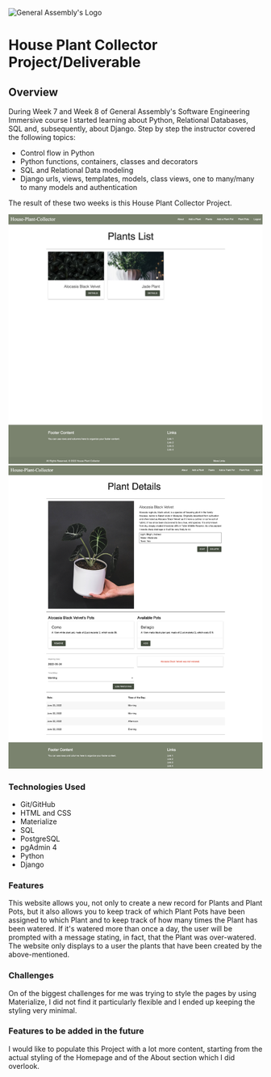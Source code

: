 ![General Assembly's Logo](https://camo.githubusercontent.com/603ef5eae7d28900a9678ae96c6c60a9c72f8a059c328b28cf978df999cea1f8/68747470733a2f2f692e696d6775722e636f6d2f6c7a56493364382e706e67)

# House Plant Collector Project/Deliverable

## Overview
During Week 7 and Week 8 of General Assembly's Software Engineering Immersive course I started learning about Python, Relational Databases, SQL and, subsequently, about Django.  Step by step the instructor covered the following topics: 
- Control flow in Python
- Python functions, containers, classes and decorators
- SQL and Relational Data modeling
- Django urls, views, templates, models, class views, one to many/many to many models and authentication

The result of these two weeks is this House Plant Collector Project. 

![Plants Index Page](/main_app/static/images/Plants%20Index.png)
![Plant Detail Page](/main_app/static/images/Plant%20Detail.png)

### Technologies Used
- Git/GitHub
- HTML and CSS
- Materialize
- SQL
- PostgreSQL
- pgAdmin 4
- Python
- Django

### Features
This website allows you, not only to create a new record for Plants and Plant Pots, but it also allows you to keep track of which Plant Pots have been assigned to which Plant and to keep track of how many times the Plant has been watered. If it's watered more than once a day, the user will be prompted with a message stating, in fact, that the Plant was over-watered. The website only displays to a user the plants that have been created by the above-mentioned. 

### Challenges
On of the biggest challenges for me was trying to style the pages by using Materialize, I did not find it particularly flexible and I ended up keeping the styling very minimal.

### Features to be added in the future
I would like to populate this Project with a lot more content, starting from the actual styling of the Homepage and of the About section which I did overlook.